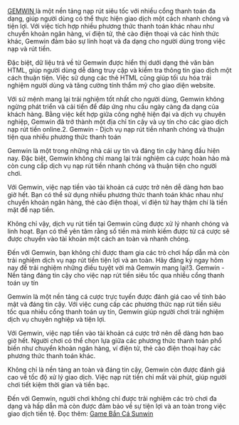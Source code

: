 <a href="https://gemwin.yachts">GEMWIN </a> là một nền tảng nạp rút siêu tốc với nhiều cổng thanh toán đa dạng, giúp người dùng có thể thực hiện giao dịch một cách nhanh chóng và tiện lợi. Với việc tích hợp nhiều phương thức thanh toán khác nhau như chuyển khoản ngân hàng, ví điện tử, thẻ cào điện thoại và các hình thức khác, Gemwin đảm bảo sự linh hoạt và đa dạng cho người dùng trong việc nạp và rút tiền.

Đặc biệt, dữ liệu trả về từ Gemwin được hiển thị dưới dạng thẻ văn bản HTML, giúp người dùng dễ dàng truy cập và kiểm tra thông tin giao dịch một cách thuận tiện. Việc sử dụng các thẻ HTML cũng giúp tối ưu hóa trải nghiệm người dùng và tăng cường tính thẩm mỹ cho giao diện website.

Với sứ mệnh mang lại trải nghiệm tốt nhất cho người dùng, Gemwin không ngừng phát triển và cải tiến để đáp ứng nhu cầu ngày càng đa dạng của khách hàng. Bằng việc kết hợp giữa công nghệ hiện đại và dịch vụ chuyên nghiệp, Gemwin đã trở thành một địa chỉ tin cậy và uy tín cho các giao dịch nạp rút tiền online.2. Gemwin - Dịch vụ nạp rút tiền nhanh chóng và thuận tiện qua nhiều phương thức thanh toán

Gemwin là một trong những nhà cái uy tín và đáng tin cậy hàng đầu hiện nay. Đặc biệt, Gemwin không chỉ mang lại trải nghiệm cá cược hoàn hảo mà còn cung cấp dịch vụ nạp rút tiền nhanh chóng và thuận tiện cho người chơi.

Với Gemwin, việc nạp tiền vào tài khoản cá cược trở nên dễ dàng hơn bao giờ hết. Bạn có thể sử dụng nhiều phương thức thanh toán khác nhau như chuyển khoản ngân hàng, thẻ cào điện thoại, ví điện tử hay thậm chí là tiền mặt để nạp tiền.

Không chỉ vậy, dịch vụ rút tiền tại Gemwin cũng được xử lý nhanh chóng và linh hoạt. Bạn có thể yên tâm rằng số tiền mà mình kiếm được từ cá cược sẽ được chuyển vào tài khoản một cách an toàn và nhanh chóng.

Đến với Gemwin, bạn không chỉ được tham gia các trò chơi hấp dẫn mà còn trải nghiệm dịch vụ nạp rút tiền tiện lợi và an toàn. Hãy đăng ký ngay hôm nay để trải nghiệm những điều tuyệt vời mà Gemwin mang lại!3. Gemwin - Nền tảng đáng tin cậy cho việc nạp rút tiền siêu tốc qua nhiều cổng thanh toán uy tín

Gemwin là một nền tảng cá cược trực tuyến được đánh giá cao về tính bảo mật và đáng tin cậy. Với việc cung cấp các phương thức nạp rút tiền siêu tốc qua nhiều cổng thanh toán uy tín, Gemwin giúp người chơi trải nghiệm dịch vụ chuyên nghiệp và tiện lợi.

Với Gemwin, việc nạp tiền vào tài khoản cá cược trở nên dễ dàng hơn bao giờ hết. Người chơi có thể chọn lựa giữa các phương thức thanh toán phổ biến như chuyển khoản ngân hàng, ví điện tử, thẻ cào điện thoại hay các phương thức thanh toán khác.

Không chỉ là nền tảng an toàn và đáng tin cậy, Gemwin còn được đánh giá cao về tốc độ xử lý giao dịch. Việc nạp rút tiền chỉ mất vài phút, giúp người chơi tiết kiệm thời gian và tiền bạc.

Đến với Gemwin, người chơi không chỉ được trải nghiệm các trò chơi đa dạng và hấp dẫn mà còn được đảm bảo về sự tiện lợi và an toàn trong việc giao dịch tiền tệ.
Đọc thêm: <a href=" https://gemwin.yachts/game-ban-ca-sunwin/">Game Bắn Cá Sunwin </a>
